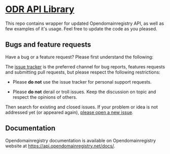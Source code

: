 # [ODR API Library](https://api.opendomainregistry.net/docs/)

This repo contains wrapper for updated Opendomainregistry API, as well as few examples of it's usage. Feel free to update the code as you pleased.

## Bugs and feature requests

Have a bug or a feature request? Please first understand the following:

The [issue tracker](https://github.com/opendomainregistry/api_library/issues) is
the preferred channel for bug reports, features requests
and submitting pull requests, but please respect the following
restrictions:

* Please **do not** use the issue tracker for personal support requests.

* Please **do not** derail or troll issues. Keep the discussion on topic and respect the opinions of others.

Then search for existing and closed issues. If your problem or idea is not addressed yet (or appeared again), [please open a new issue](https://github.com/opendomainregistry/api_library/issues/new).


## Documentation

Opendomainregistry documentation is available on Opendomainregistry website at <https://api.opendomainregistry.net/docs/>.
